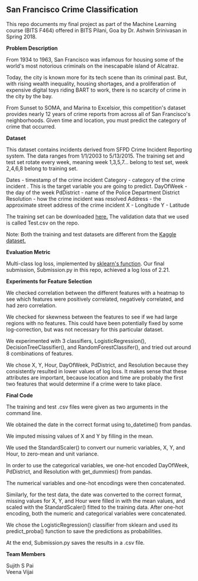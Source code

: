 ## San Francisco Crime Classification

This repo documents my final project as part of the Machine Learning course (BITS F464) offered in BITS Pilani, Goa by Dr. Ashwin Srinivasan in Spring 2018.

**Problem Description**

From 1934 to 1963, San Francisco was infamous for housing some of the world's most notorious criminals on the inescapable island of Alcatraz.

Today, the city is known more for its tech scene than its criminal past. But, with rising wealth inequality, housing shortages, and a proliferation of expensive digital toys riding BART to work, there is no scarcity of crime in the city by the bay.

From Sunset to SOMA, and Marina to Excelsior, this competition's dataset provides nearly 12 years of crime reports from across all of San Francisco's neighborhoods. Given time and location, you must predict the category of crime that occurred.

**Dataset**

This dataset contains incidents derived from SFPD Crime Incident Reporting system. The data ranges from 1/1/2003 to 5/13/2015. The training set and test set rotate every week, meaning week 1,3,5,7... belong to test set, week 2,4,6,8 belong to training set.

Dates - timestamp of the crime incident
Category - category of the crime incident . This is the target variable you are going to predict.
DayOfWeek - the day of the week
PdDistrict - name of the Police Department District
Resolution - how the crime incident was resolved
Address - the approximate street address of the crime incident 
X - Longitude
Y - Latitude

The training set can be downloaded [here.](https://drive.google.com/open?id=1Qs_LlKzqkAR2PMAUUQpuDslhjfs-hWtr) The validation data that we used is called Test.csv on the repo. 

Note: Both the training and test datasets are different from the [Kaggle dataset.](https://www.kaggle.com/c/sf-crime)

**Evaluation Metric**

Multi-class log loss, implemented by [sklearn's function](https://scikit-learn.org/stable/modules/generated/sklearn.metrics.log_loss.html). Our final submission, Submission.py in this repo, achieved a log loss of 2.21.

**Experiments for Feature Selection**

We checked correlation between the different features with a heatmap to see which features were positively correlated, negatively correlated, and had zero correlation.

We checked for skewness between the features to see if we had large regions with no features. This could have been potentially fixed by some log-correction, but was not necessary for this particular dataset.

We experimented with 3 classifiers, LogisticRegression(), DecisionTreeClassifier(), and RandomForestClassifer(), and tried out around 8 combinations of features. 

We chose X, Y, Hour, DayOfWeek, PdDistrict, and Resolution because they consistently resulted in lower values of log loss. It makes sense that these attributes are important, because location and time are probably the first two features that would determine if a crime were to take place. 

**Final Code**

The training and test .csv files were given as two arguments in the command line.

We obtained the date in the correct format using to_datetime() from pandas.

We imputed missing values of X and Y by filling in the mean. 

We used the StandardScaler() to convert our numeric variables, X, Y, and Hour, to zero-mean and unit variance.

In order to use the categorical variables, we one-hot encoded DayOfWeek, PdDistrict, and Resolution with get_dummies() from pandas.

The numerical variables and one-hot encodings were then concatenated.

Similarly, for the test data, the date was converted to the correct format, missing values for X, Y, and Hour were filled in with the mean values, and scaled with the StandardScaler() fitted to the training data. After one-hot encoding, both the numeric and categorical variables were concatenated.

We chose the LogisticRegression() classifier from sklearn and used its predict_proba() function to save the predictions as probabilities.

At the end, Submission.py saves the results in a .csv file.

**Team Members**

Sujith S Pai\
Veena Vijai
